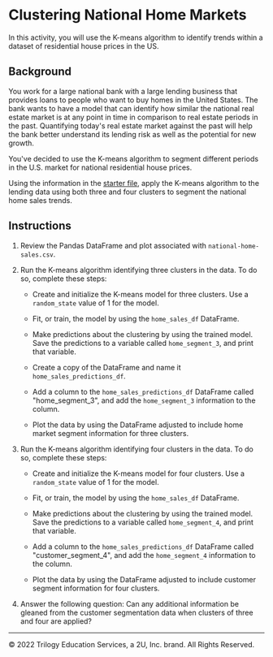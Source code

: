 # Clustering National Home Markets

In this activity, you will use the K-means algorithm to identify trends within a dataset of residential house prices in the US.

## Background

You work for a large national bank with a large lending business that provides loans to people who want to buy homes in the United States. The bank wants to have a model that can identify how similar the national real estate market is at any point in time  in comparison to real estate periods in the past. Quantifying today's real estate market against the past will help the bank better understand its lending risk as well as the potential for new growth.

You've decided to use the K-means algorithm to segment different periods in the U.S. market for national residential house prices.

Using the information in the [starter file](Unsolved/homebuying_eras.ipynb), apply the K-means algorithm to the lending data using both three and four clusters to segment the national home sales trends.

## Instructions

1. Review the Pandas DataFrame and plot associated with `national-home-sales.csv`.

2. Run the K-means algorithm identifying three clusters in the data. To do so, complete these steps: 

   - Create and initialize the K-means model for three clusters. Use a `random_state` value of 1 for the model.
   
   - Fit, or train, the model by using the `home_sales_df` DataFrame.
   
   - Make predictions about the clustering by using the trained model. Save the predictions to a variable called `home_segment_3`, and print that variable.
   
   - Create a copy of the DataFrame and name it `home_sales_predictions_df`.
   
   - Add a column to the `home_sales_predictions_df` DataFrame called "home_segment_3", and add the `home_segment_3` information to the column.
   
   - Plot the data by using the DataFrame adjusted to include home market segment information for three clusters.

3. Run the K-means algorithm identifying four clusters in the data. To do so, complete these steps:

   - Create and initialize the K-means model for four clusters. Use a `random_state` value of 1 for the model.
   
   - Fit, or train, the model by using the `home_sales_df` DataFrame.
   
   - Make predictions about the clustering by using the trained model. Save the predictions to a variable called `home_segment_4`, and print that variable.
   
   - Add a column to the `home_sales_predictions_df` DataFrame called "customer_segment_4", and add the `home_segment_4` information to the column.
   
   - Plot the data by using the DataFrame adjusted to include customer segment information for four clusters.

4. Answer the following question: Can any additional information be gleaned from the customer segmentation data when clusters of three and four are applied?

---

© 2022 Trilogy Education Services, a 2U, Inc. brand. All Rights Reserved.